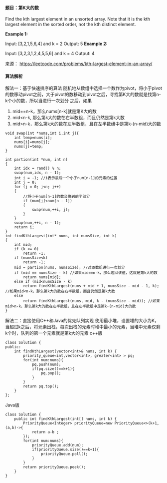 #### 题目：第K大的数
Find the kth largest element in an unsorted array. Note that it is the kth largest element in the sorted order, not the kth distinct element.

**Example 1:**

Input: [3,2,1,5,6,4] and k = 2
Output: 5
**Example 2:**

Input: [3,2,3,1,2,4,5,5,6] and k = 4
Output: 4

来源： https://leetcode.com/problems/kth-largest-element-in-an-array/



#### 算法解析
解法一：基于快速排序的算法
随机地从数组中选择一个数作为pivot，将小于pivot的数移动pivot之前，大于pivot的数移动到pivot之后，寻找第K大的数就是找第n-k个小的数，所以当进行一次划分
之后，如果
1. mid==n-k，那么nums[n-k]就是第K大的数
2. mid<n-k, 那么第k大的数在右半数组，而且仍然是第k大数
3. mid>n-k，那么第k大的数在左半数组，且在左半数组中是第k-(n-mid)大的数
```
void swap(int *nums,int i,int j){
    int temp=nums[i];
    nums[i]=nums[j];
    nums[j]=temp;
}

int partion(int *num, int n)
{
    int idx = rand() % n;
    swap(num,idx, n - 1);
    int i = -1; //i表示最后一个小于num[n-1]的元素的位置
    int j = 0;     
    for (j = 0; j<n; j++)
    {
        //将小于num[n-1]的数交换到前半部分
        if (num[j]<num[n - 1])
        {
            swap(num,++i, j);
        }
    }
    swap(num,++i, n - 1);
    return i;
}
int findKthLargest(int* nums, int numsSize, int k)
{
    int mid;
    if (k <= 0)
        return -1;
    if (numsSize<k)
        return -1;
    mid = partion(nums, numsSize); //对原数组进行一次划分
    if (mid == numsSize - k) //如果mid==n-k，那么返回该值，这就是第k大的数
        return nums[mid];
    else if (mid<numsSize - k)
        return findKthLargest(nums + mid + 1, numsSize - mid - 1, k); //如果mid<n-k，那么第k大的数在右半数组，而且仍然是第k大数
    else
        return findKthLargest(nums, mid, k - (numsSize - mid)); //如果mid>n-k，那么第k大的数在左半数组，且在左半数组中是第k-(n-mid)大的数
}
```

解法二：直接使用C++和Java的优先队列实现
使用最小堆，设置堆的大小为K，当超过k之后，将元素出栈，每次出栈的元素时堆中最小的元素，当堆中元素仅剩k个时，队列的第一个元素就是第k大的元素
c++版
```
class Solution {
public:
    int findKthLargest(vector<int>& nums, int k) {
        priority_queue<int,vector<int>, greater<int> > pq;
        for(int num:nums){
            pq.push(num);
            if(pq.size()==k+1){
                pq.pop();
            }
        }
        return pq.top();
    }
};
```
Java版
```
class Solution {
    public int findKthLargest(int[] nums, int k) {
        PriorityQueue<Integer> priorityQueue=new PriorityQueue<>(k+1,(a,b)->{
            return a-b ;
        });
        for(int num:nums){
            priorityQueue.add(num);
            if(priorityQueue.size()==k+1){
                priorityQueue.poll();
            }
        }
        return priorityQueue.peek();
    }
}
```
